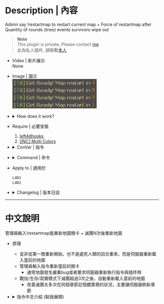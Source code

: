 # Description | 內容
Admin say !restartmap to restart current map + Force of restartmap after Quantity of rounds (tries) events survivors wipe out

> __Note__ <br/>
This plugin is private, Please contact [me](https://github.com/fbef0102/Game-Private_Plugin#私人插件列表-private-plugins-list)<br/>
此為私人插件, 請聯繫[本人](https://github.com/fbef0102/Game-Private_Plugin#私人插件列表-private-plugins-list)

* Video | 影片展示
<br/>None

* Image | 圖示
	<br/>![l4d_restartmap_command_1](image/l4d_restartmap_command_1.jpg)

* <details><summary>How does it work?</summary>

	* Admin types !restartmap -> server restarts map
	* When survivors wipe out after 3 times in coop/realism/survival -> server restarts map
</details>

* Require | 必要安裝
	1. [left4dhooks](https://forums.alliedmods.net/showthread.php?t=321696)
	2. [[INC] Multi Colors](https://github.com/fbef0102/L4D1_2-Plugins/releases/tag/Multi-Colors)

* <details><summary>ConVar | 指令</summary>

	* cfg/sourcemod/l4d_restartmap_command.cfg
		```php
		// 0=Plugin off, 1=Plugin on.
		l4d_restartmap_command_enable "1"

		// Changes how message displays. (0: Disable, 1:In chat, 2: In Hint Box, 3: In center text)
		l4d_restartmap_command_announce_type "1"

		// Delay to restart map.
		l4d_restartmap_command_delay "5"

		// Players with these flags have access to use command to restart map. (Empty = Everyone, -1: Nobody)
		l4d_restartmap_command_access_flag "z"

		// Count down sound file (relative to to sound/, empty=disable)
		l4d_restartmap_command_soundfile "buttons/blip1.wav"

		// Quantity of rounds (tries) events survivors wipe out before force of restartmap on non-final maps in coop/realism/survival (0=off)
		l4d_restartmap_command_coop_map "3"

		// Quantity of rounds (tries) events survivors wipe out before force of restartmap on final maps in coop/realism/survival (0=off)
		l4d_restartmap_command_final "4"
		```
</details>

* <details><summary>Command | 命令</summary>

	* **sm_restartmap - changelevels to the current map**
		```php
		sm_restartmap
		sm_rs
		```
</details>

* Apply to | 適用於
	```
	L4D1
	L4D2
	```

* <details><summary>Changelog | 版本日誌</summary>

	* v1.2 (2023-6-20)
        * Require left4dhooks v1.33 or above
		
	* v1.1 (2022-12-21)
		* Add two cvars, quantity of rounds (tries) events survivors wipe out before force of restartmap in coop/realism/survival.

	* v1.0
		* Initial Release
</details>

- - - -
# 中文說明
管理員輸入!restartmap能重新地圖關卡 + 滅團N次後重新地圖

* 原理
	* 並非從第一關重新開始，也不是處死人類的回合重來，而是伺服器重新載入當前的地圖
	* 管理員輸入指令重新當前的關卡
		* 通常地圖發生嚴重bug或者要求伺服器重新執行指令與插件時
	* 戰役/生存/寫實模式下滅團超過3次之後，自動重新載入當前的地圖
		* 改善滅團太多次在同個章節記憶體累積的狀況，主要讓伺服器刷新章節

* <details><summary>指令中文介紹 (點我展開)</summary>

	* cfg/sourcemod/l4d_restartmap_command.cfg
		```php
		// 0=關閉插件, 1=啟動插件.
		l4d_restartmap_command_enable "1"

		// 該如何提示重新地圖的倒數計時 (0: 不提示, 1: 聊天框, 2: 黑底白字框, 3: 螢幕正中間)
		l4d_restartmap_command_announce_type "1"

		// 重新地圖的倒數計時
		l4d_restartmap_command_delay "5"

		// 擁有這些權限的管理員才能夠輸入!restartmap 重新地圖. (空=任何人都可以輸入, -1=無人有權限輸入)
		l4d_restartmap_command_access_flag "z"

		// 倒數計時的音效檔案，請填入相對路徑 (路徑相對於 sound 資料夾, 空=關閉音效)
		l4d_restartmap_command_soundfile "buttons/blip1.wav"

		//　戰役/生存/寫實模式下滅團超過3次之後，自動重新載入當前的地圖 (0=關閉這項功能)
		l4d_restartmap_command_coop_map "3"

		// 戰役/生存/寫實模式下 最終關卡滅團超過4次之後，自動重新載入當前的地圖 (0=關閉這項功能)
		l4d_restartmap_command_final "4"
		```
</details>

